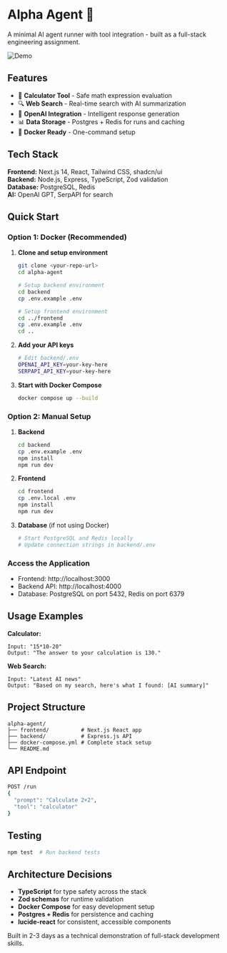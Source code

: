 # Alpha Agent 🤖

A minimal AI agent runner with tool integration - built as a full-stack engineering assignment.

![Demo](demo.gif)

## Features

- 🧮 **Calculator Tool** - Safe math expression evaluation
- 🔍 **Web Search** - Real-time search with AI summarization  
- 🤖 **OpenAI Integration** - Intelligent response generation
- 📊 **Data Storage** - Postgres + Redis for runs and caching
- 🐳 **Docker Ready** - One-command setup

## Tech Stack

**Frontend:** Next.js 14, React, Tailwind CSS, shadcn/ui  
**Backend:** Node.js, Express, TypeScript, Zod validation  
**Database:** PostgreSQL, Redis  
**AI:** OpenAI GPT, SerpAPI for search  

## Quick Start

### Option 1: Docker (Recommended)

1. **Clone and setup environment**
   ```bash
   git clone <your-repo-url>
   cd alpha-agent
   
   # Setup backend environment
   cd backend
   cp .env.example .env
   
   # Setup frontend environment  
   cd ../frontend
   cp .env.example .env
   cd ..
   ```

2. **Add your API keys**
   ```bash
   # Edit backend/.env
   OPENAI_API_KEY=your-key-here
   SERPAPI_API_KEY=your-key-here
   ```

3. **Start with Docker Compose**
   ```bash
   docker compose up --build
   ```

### Option 2: Manual Setup

1. **Backend**
   ```bash
   cd backend
   cp .env.example .env
   npm install
   npm run dev
   ```

2. **Frontend**
   ```bash  
   cd frontend
   cp .env.local .env
   npm install
   npm run dev
   ```

3. **Database** (if not using Docker)
   ```bash
   # Start PostgreSQL and Redis locally
   # Update connection strings in backend/.env
   ```

### Access the Application
- Frontend: http://localhost:3000
- Backend API: http://localhost:4000
- Database: PostgreSQL on port 5432, Redis on port 6379

## Usage Examples

**Calculator:**
```
Input: "15*10-20"
Output: "The answer to your calculation is 130."
```

**Web Search:**
```
Input: "Latest AI news"
Output: "Based on my search, here's what I found: [AI summary]"
```

## Project Structure

```
alpha-agent/
├── frontend/          # Next.js React app
├── backend/           # Express.js API
├── docker-compose.yml # Complete stack setup
└── README.md
```

## API Endpoint

```bash
POST /run
{
  "prompt": "Calculate 2+2",
  "tool": "calculator"
}
```

## Testing

```bash
npm test  # Run backend tests
```

## Architecture Decisions

- **TypeScript** for type safety across the stack
- **Zod schemas** for runtime validation
- **Docker Compose** for easy development setup
- **Postgres + Redis** for persistence and caching
- **lucide-react** for consistent, accessible components

Built in 2-3 days as a technical demonstration of full-stack development skills.
